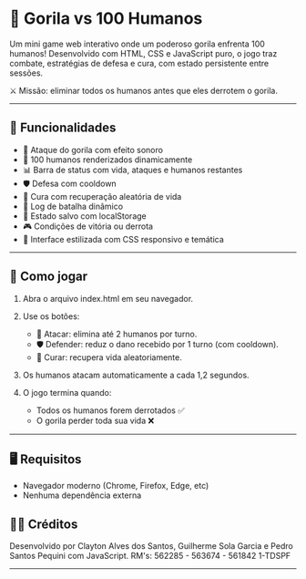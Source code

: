 # 🦍 Gorila vs 100 Humanos

Um mini game web interativo onde um poderoso gorila enfrenta 100 humanos! Desenvolvido com HTML, CSS e JavaScript puro, o jogo traz combate, estratégias de defesa e cura, com estado persistente entre sessões.

⚔️ Missão: eliminar todos os humanos antes que eles derrotem o gorila.


---

## 🚀 Funcionalidades

* 🦍 Ataque do gorila com efeito sonoro
* 👥 100 humanos renderizados dinamicamente
* 📊 Barra de status com vida, ataques e humanos restantes
* 🛡️ Defesa com cooldown
* 💊 Cura com recuperação aleatória de vida
* 📜 Log de batalha dinâmico
* 💾 Estado salvo com localStorage
* 🎮 Condições de vitória ou derrota
* 🎨 Interface estilizada com CSS responsivo e temática


---

## 🧠 Como jogar

1. Abra o arquivo index.html em seu navegador.
2. Use os botões:

   * 🦍 Atacar: elimina até 2 humanos por turno.
   * 🛡️ Defender: reduz o dano recebido por 1 turno (com cooldown).
   * 💊 Curar: recupera vida aleatoriamente.
3. Os humanos atacam automaticamente a cada 1,2 segundos.
4. O jogo termina quando:

   * Todos os humanos forem derrotados ✅
   * O gorila perder toda sua vida ❌

---

## 🖥️ Requisitos

* Navegador moderno (Chrome, Firefox, Edge, etc)
* Nenhuma dependência externa


## 🧑‍🏫 Créditos

Desenvolvido por Clayton Alves dos Santos, Guilherme Sola Garcia e Pedro Santos Pequini com JavaScript.
RM's: 562285 - 563674 - 561842
1-TDSPF

---
